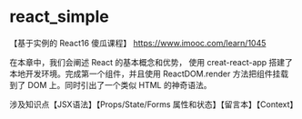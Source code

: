 # react_simple
【基于实例的 React16 傻瓜课程】
https://www.imooc.com/learn/1045

在本章中，我们会阐述 React 的基本概念和优势， 使用 creat-react-app 搭建了本地开发环境。完成第一个组件，并且使用 ReactDOM.render 方法把组件挂载到了 DOM 上。同时引出了一个类似 HTML 的神奇语法。


涉及知识点【JSX语法】【Props/State/Forms 属性和状态】【留言本】【Context】
